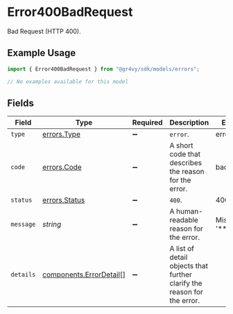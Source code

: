 # Error400BadRequest

Bad Request (HTTP 400).

## Example Usage

```typescript
import { Error400BadRequest } from "@gr4vy/sdk/models/errors";

// No examples available for this model
```

## Fields

| Field                                                                   | Type                                                                    | Required                                                                | Description                                                             | Example                                                                 |
| ----------------------------------------------------------------------- | ----------------------------------------------------------------------- | ----------------------------------------------------------------------- | ----------------------------------------------------------------------- | ----------------------------------------------------------------------- |
| `type`                                                                  | [errors.Type](../../models/errors/type.md)                              | :heavy_minus_sign:                                                      | `error`.                                                                | error                                                                   |
| `code`                                                                  | [errors.Code](../../models/errors/code.md)                              | :heavy_minus_sign:                                                      | A short code that describes the reason for the error.                   | bad_request                                                             |
| `status`                                                                | [errors.Status](../../models/errors/status.md)                          | :heavy_minus_sign:                                                      | `400`.                                                                  | 400                                                                     |
| `message`                                                               | *string*                                                                | :heavy_minus_sign:                                                      | A human-readable reason for the error.                                  | Missing '****' field                                                    |
| `details`                                                               | [components.ErrorDetail](../../models/components/errordetail.md)[]      | :heavy_minus_sign:                                                      | A list of detail objects that further clarify the reason for the error. |                                                                         |